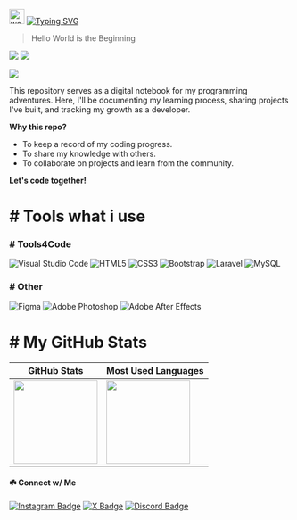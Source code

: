 <img src="https://user-images.githubusercontent.com/72663882/171687151-bb31c996-c9d2-49c8-b593-734946893b23.gif" alt="waving hand gif" aria-hidden="true" width="27" /> [![Typing SVG](https://readme-typing-svg.herokuapp.com?font=Roboto&weight=700&size=25&duration=2500&pause=1000&color=9BEC00&vCenter=true&random=false&width=200&height=25&lines=Hello!;I'm+Ripunn)](https://git.io/typing-svg) 

> Hello World is the Beginning

[![](https://visitcount.itsvg.in/api?id=rivanfadlani&label=Profile%20Views&color=6&icon=2&pretty=false)](https://visitcount.itsvg.in)
<a href="https://github.com/rivanfadlani"><img src="https://img.shields.io/github/followers/rivanfadlani?label=followers&style=social"/></a>

<img src="https://user-images.githubusercontent.com/73097560/115834477-dbab4500-a447-11eb-908a-139a6edaec5c.gif">

This repository serves as a digital notebook for my programming adventures. Here, I'll be documenting my learning process, sharing projects I've built, and tracking my growth as a developer.

**Why this repo?**
* To keep a record of my coding progress.
* To share my knowledge with others.
* To collaborate on projects and learn from the community.

**Let's code together!**

# #️ Tools what i use

### #️ Tools4Code
![Visual Studio Code](https://img.shields.io/badge/Visual%20Studio%20Code-%29D337BA.svg?style=for-the-badge&logo=vsc&logoColor=white)
![HTML5](https://img.shields.io/badge/html5-%23E34F26.svg?style=for-the-badge&logo=html5&logoColor=white)
![CSS3](https://img.shields.io/badge/css3-%231572B6.svg?style=for-the-badge&logo=css3&logoColor=white)
![Bootstrap](https://img.shields.io/badge/bootstrap-%23563D7C.svg?style=for-the-badge&logo=bootstrap&logoColor=white)
![Laravel](https://img.shields.io/badge/laravel-%23FF2D20.svg?style=for-the-badge&logo=laravel&logoColor=white)
![MySQL](https://img.shields.io/badge/mysql-D1E9F6.svg?style=for-the-badge&logo=mysql&logoColor=black)

### #️ Other
![Figma](https://img.shields.io/badge/figma-FFFFFF.svg?style=for-the-badge&logo=figma&logoColor=black)
![Adobe Photoshop](https://img.shields.io/badge/Adobe%20Photoshop-161D6F.svg?style=for-the-badge&logo=Adobe%20Photoshop&logoColor=white)
![Adobe After Effects](https://img.shields.io/badge/Adobe%20After%20Effects-1230AE.svg?style=for-the-badge&logo=Adobe%20After%20Effects&logoColor=white)

# #️ My GitHub Stats

| GitHub Stats | Most Used Languages |
|---|---|
| <img height="150" src="https://github-readme-stats.vercel.app/api?username=rivanfadlani&show_icons=true&theme=monokai&rank_icon=github&icon_color=9BEC00&hide_border=true&hide_title=true&ring_color=9BEC00&bg_color=0D1117"/> | <img height="150" src="https://github-readme-stats.vercel.app/api/top-langs/?username=rivanfadlani&layout=compact&theme=monokai&count_private=true&hide_border=true&hide_title=true&bg_color=0D1117"/> |


<!-- | <img src="https://listemoji.com/img/emoji/using/large-red-circle-1f534-microsoft.png" width="9" height="9"/> Commit History |
|---|
| <img src="https://github-readme-activity-graph.vercel.app/graph?username=ihwan4rfa&theme=xcode&hide_border=true&area=true&area_color=F1E05A&point=F8302E&bg_color=0D1117&hide_title=true&line=ffffff&height=300&days=30&color=ffffff" /> | -->

<h4 align="left">☘️ Connect w/ Me</h4>

[![Instagram Badge](https://img.shields.io/badge/-vvann.v_-FF407D.svg?style=for-the-badge&logo=instagram&logoColor=white)](https://www.instagram.com/vvann.v_/)
[![X Badge](https://img.shields.io/badge/-ripunn_-333333.svg?style=for-the-badge&logo=x&logoColor=white)](https://www.x.com/ripunn_/)
[![Discord Badge](https://img.shields.io/badge/-.ripunn-7695FF.svg?style=for-the-badge&logo=discord&logoColor=white)](https://discordapp.com/users/782148431635939338/)
